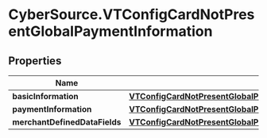 # CyberSource.VTConfigCardNotPresentGlobalPaymentInformation

## Properties
Name | Type | Description | Notes
------------ | ------------- | ------------- | -------------
**basicInformation** | [**VTConfigCardNotPresentGlobalPaymentInformationBasicInformation**](VTConfigCardNotPresentGlobalPaymentInformationBasicInformation.md) |  | [optional] 
**paymentInformation** | [**VTConfigCardNotPresentGlobalPaymentInformationPaymentInformation**](VTConfigCardNotPresentGlobalPaymentInformationPaymentInformation.md) |  | [optional] 
**merchantDefinedDataFields** | [**VTConfigCardNotPresentGlobalPaymentInformationMerchantDefinedDataFields**](VTConfigCardNotPresentGlobalPaymentInformationMerchantDefinedDataFields.md) |  | [optional] 


